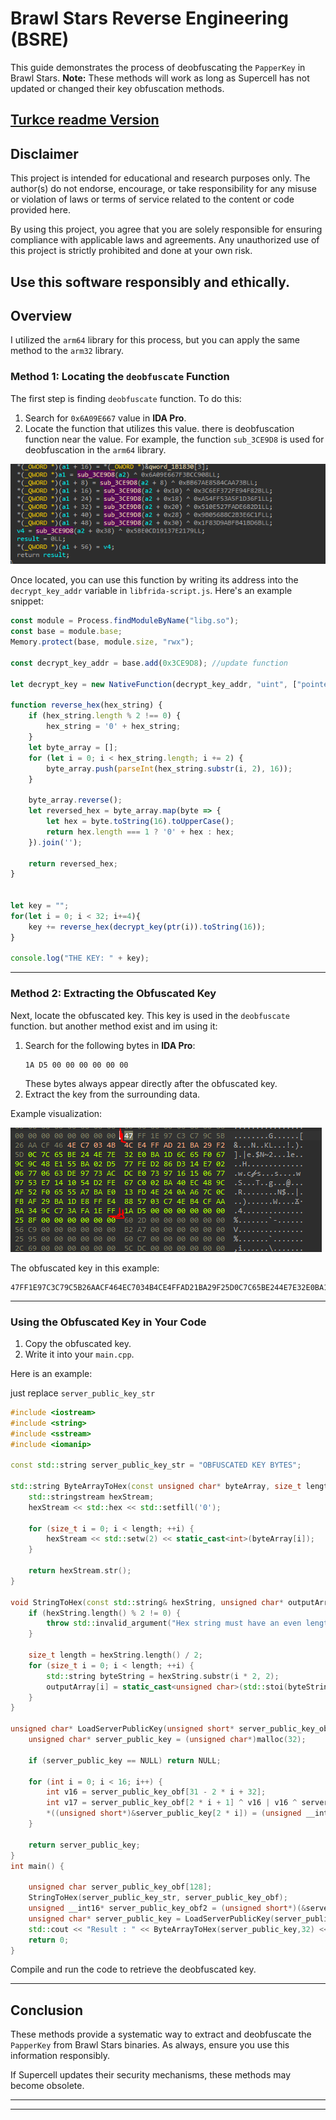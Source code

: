 # Brawl Stars Reverse Engineering (BSRE)

This guide demonstrates the process of deobfuscating the `PapperKey` in Brawl Stars.
**Note:** These methods will work as long as Supercell has not updated or changed their key obfuscation methods.

[Turkce readme Version](READMETR.md)
---

## Disclaimer

This project is intended for educational and research purposes only. The author(s) do not endorse, encourage, or take responsibility for any misuse or violation of laws or terms of service related to the content or code provided here.

By using this project, you agree that you are solely responsible for ensuring compliance with applicable laws and agreements. Any unauthorized use of this project is strictly prohibited and done at your own risk.

Use this software responsibly and ethically.
---

## Overview
I utilized the `arm64` library for this process, but you can apply the same method to the `arm32` library.

### Method 1: Locating the `deobfuscate` Function
The first step is finding `deobfuscate` function. To do this:

1. Search for `0x6A09E667` value in **IDA Pro**.
2. Locate the function that utilizes this value. there is deobfuscation function near the value. For example, the function `sub_3CE9D8` is used for deobfuscation in the `arm64` library.

![Deobfuscate Function](arm64-v59.PNG)

Once located, you can use this function by writing its address into the `decrypt_key_addr` variable in `libfrida-script.js`. Here's an example snippet:

```javascript
const module = Process.findModuleByName("libg.so");
const base = module.base;
Memory.protect(base, module.size, "rwx");

const decrypt_key_addr = base.add(0x3CE9D8); //update function

let decrypt_key = new NativeFunction(decrypt_key_addr, "uint", ["pointer"]);

function reverse_hex(hex_string) {
    if (hex_string.length % 2 !== 0) {
        hex_string = '0' + hex_string;
    }
    let byte_array = [];
    for (let i = 0; i < hex_string.length; i += 2) {
        byte_array.push(parseInt(hex_string.substr(i, 2), 16));
    }
    
    byte_array.reverse();
    let reversed_hex = byte_array.map(byte => {
        let hex = byte.toString(16).toUpperCase();
        return hex.length === 1 ? '0' + hex : hex;
    }).join('');
    
    return reversed_hex;
}


let key = "";
for(let i = 0; i < 32; i+=4){
    key += reverse_hex(decrypt_key(ptr(i)).toString(16));
}

console.log("THE KEY: " + key);
```

---

### Method 2: Extracting the Obfuscated Key
Next, locate the obfuscated key. This key is used in the `deobfuscate` function. but another method exist and im using it:

1. Search for the following bytes in **IDA Pro**:
   ```
   1A D5 00 00 00 00 00 00
   ```
   These bytes always appear directly after the obfuscated key.
2. Extract the key from the surrounding data.

Example visualization:

![Obfuscated Key](obfuscated-key-for-v59.PNG)

The obfuscated key in this example: 
```
47FF1E97C3C79C5B26AACF464EC7034B4CE4FFAD21BA29F25D0C7C65BE244E7E32E0BA1D6C65F0679C9C48E155BA02D577FED286D314E70206770663DE9773ACDCE07397161506779753E7141054D2FE67C002BA40EC489CAF52F06555A7BAE013FD4E240AA67C0CFBAF29BA1DE8FFE4885703C74EB4CFAABA349CC73AFA1EFF
```

---

### Using the Obfuscated Key in Your Code
1. Copy the obfuscated key.
2. Write it into your `main.cpp`.

Here is an example:

just replace `server_public_key_str`
```cpp
#include <iostream>
#include <string>
#include <sstream>
#include <iomanip>

const std::string server_public_key_str = "OBFUSCATED KEY BYTES";

std::string ByteArrayToHex(const unsigned char* byteArray, size_t length) {
	std::stringstream hexStream;
	hexStream << std::hex << std::setfill('0');

	for (size_t i = 0; i < length; ++i) {
		hexStream << std::setw(2) << static_cast<int>(byteArray[i]);
	}

	return hexStream.str();
}

void StringToHex(const std::string& hexString, unsigned char* outputArray) {
	if (hexString.length() % 2 != 0) {
		throw std::invalid_argument("Hex string must have an even length.");
	}

	size_t length = hexString.length() / 2;
	for (size_t i = 0; i < length; ++i) {
		std::string byteString = hexString.substr(i * 2, 2);
		outputArray[i] = static_cast<unsigned char>(std::stoi(byteString, nullptr, 16));
	}
}

unsigned char* LoadServerPublicKey(unsigned short* server_public_key_obf) {
	unsigned char* server_public_key = (unsigned char*)malloc(32);
	
	if (server_public_key == NULL) return NULL;

	for (int i = 0; i < 16; i++) {
		int v16 = server_public_key_obf[31 - 2 * i + 32];
		int v17 = server_public_key_obf[2 * i + 1] ^ v16 | v16 ^ server_public_key_obf[2 * i];
		*((unsigned short*)&server_public_key[2 * i]) = (unsigned __int16)(((v17 << (11 - (i & 7))) | ((unsigned __int16)v17 >> (((i & 7) - 11) & 0xF))) ^ server_public_key_obf[31 - i + 32]);
	}
	
	return server_public_key;
}
int main() {

	unsigned char server_public_key_obf[128];
	StringToHex(server_public_key_str, server_public_key_obf);
	unsigned __int16* server_public_key_obf2 = (unsigned short*)(&server_public_key_obf[0]);
	unsigned char* server_public_key = LoadServerPublicKey(server_public_key_obf2);
	std::cout << "Result : " << ByteArrayToHex(server_public_key,32) << std::endl;
	return 0;
}
```

Compile and run the code to retrieve the deobfuscated key.

---

## Conclusion
These methods provide a systematic way to extract and deobfuscate the `PapperKey` from Brawl Stars binaries. As always, ensure you use this information responsibly.

If Supercell updates their security mechanisms, these methods may become obsolete.

---


---
